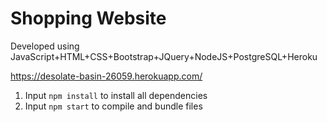 # Shopping Website
Developed using JavaScript+HTML+CSS+Bootstrap+JQuery+NodeJS+PostgreSQL+Heroku

https://desolate-basin-26059.herokuapp.com/
 
1. Input <code>npm install</code> to install all dependencies
2. Input <code>npm start</code> to compile and bundle files

